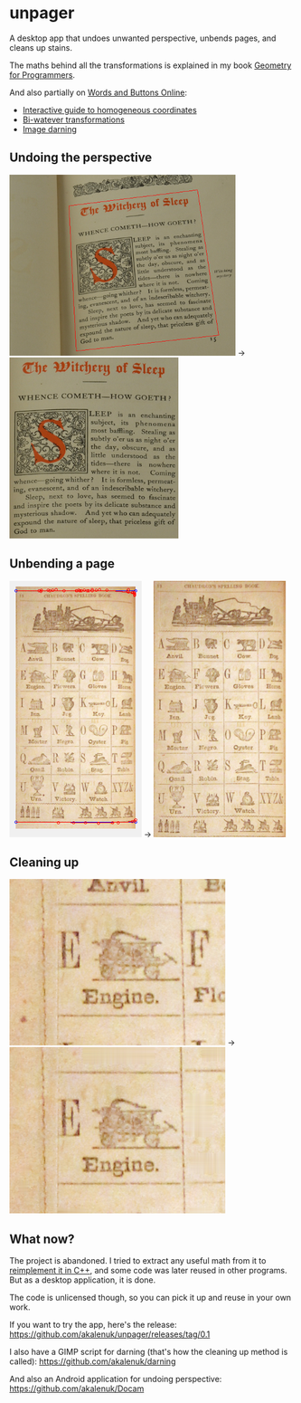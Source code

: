 unpager
=======

A desktop app that undoes unwanted perspective, unbends pages, and cleans up stains.

The maths behind all the transformations is explained in my book [Geometry for Programmers](https://www.manning.com/books/geometry-for-programmers).

And also partially on [Words and Buttons Online](https://wordsandbuttons.online/):
- [Interactive guide to homogeneous coordinates](https://wordsandbuttons.online/interactive_guide_to_homogeneous_coordinates.html)
- [Bi-watever transformations](https://wordsandbuttons.online/biwhatever_transformations.html)
- [Image darning](https://wordsandbuttons.online/image_darning.html)


Undoing the perspective
-----------------------
![screenshot](/screenshots/before_proj.png "Before projection") → ![screenshot](/screenshots/after_proj.png "After projection")

Unbending a page
----------------
![screenshot](/screenshots/before_flat.png "Before unbending") → ![screenshot](/screenshots/after_flat.png "After flattening")

Cleaning up
-----------
![screenshot](https://github.com/akalenuk/darning/blob/master/screenshots/E_before.png?raw=true "Before darning") → ![screenshot](https://github.com/akalenuk/darning/blob/master/screenshots/E_after.png?raw=true "After darning")

What now?
---------
The project is abandoned. I tried to extract any useful math from it to [reimplement it in C++](https://github.com/akalenuk/unpager/tree/master/cpp), and some code was later reused in other programs. But as a desktop application, it is done. 

The code is unlicensed though, so you can pick it up and reuse in your own work.

If you want to try the app, here's the release: https://github.com/akalenuk/unpager/releases/tag/0.1

I also have a GIMP script for darning (that's how the cleaning up method is called): https://github.com/akalenuk/darning

And also an Android application for undoing perspective: https://github.com/akalenuk/Docam

